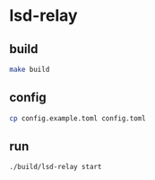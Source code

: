 # lsd-relay

## build

```bash
make build
```

## config

```bash
cp config.example.toml config.toml
```

## run

```bash
./build/lsd-relay start
```